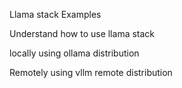 Llama stack Examples 

Understand how to use llama stack 

locally using ollama distribution

Remotely using vllm remote distribution
